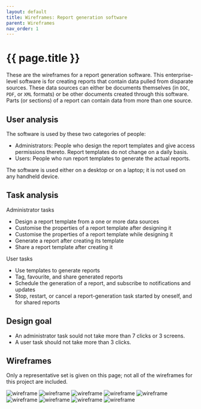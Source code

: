 ```yaml
---
layout: default
title: Wireframes: Report generation software
parent: Wireframes
nav_order: 1
---
```


# {{ page.title }}

These are the wireframes for a report generation software. This enterprise-level software is for creating reports that contain data pulled from disparate sources. These data sources can either be documents themselves (in `DOC`, `PDF`, or `XML` formats) or be other documents created through this software. Parts (or sections) of a report can contain data from more than one source.

## User analysis

The software is used by these two categories of people:

-  Administrators: People who design the report templates and give access permissions thereto. Report templates do not change on a daily basis.
-  Users: People who run report templates to generate the actual reports.

The software is used either on a desktop or on a laptop; it is not used on any handheld device.

## Task analysis

Administrator tasks

-  Design a report template from a one or more data sources
-  Customise the properties of a report template after designing it
-  Customise the properties of a report template while designing it
-  Generate a report after creating its template
-  Share a report template after creating it

User tasks

-  Use templates to generate reports
-  Tag, favourite, and share generated reports
-  Schedule the generation of a report, and subscribe to notifications and updates
-  Stop, restart, or cancel a report-generation task started by oneself, and for shared reports


## Design goal

-  An administrator task sould not take more than 7 clicks or 3 screens.
-  A user task should not take more than 3 clicks.


## Wireframes

Only a representative set is given on this page; not all of the wireframes for this project are included.

![wireframe](./images/1a.png)
![wireframe](./images/2asched.png)
![wireframe](./images/2b.png)
![wireframe](./images/2prec.png)
![wireframe](./images/3arun.png)
![wireframe](./images/4profile.png)
![wireframe](./images/5a.png)
![wireframe](./images/d3.png)
![wireframe](./images/d7c.png)


